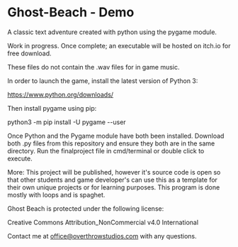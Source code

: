 # Ghost-Beach - Demo
A classic text adventure created with python using the pygame module.

Work in progress.
Once complete; an executable will be hosted on itch.io for free download.

These files do not contain the .wav files for in game music.

In order to launch the game, install the latest version of Python 3:

https://www.python.org/downloads/

Then install pygame using pip:

python3 -m pip install -U pygame --user

Once Python and the Pygame module have both been installed. 
Download both .py files from this repository and ensure they both are in the same directory.
Run the finalproject file in cmd/terminal or double click to execute.

More:
This project will be published, however it's source code is open 
so that other students and game developer's can use this as a template for their own unique projects or for learning purposes.
This program is done mostly with loops and is spaghet.


Ghost Beach is protected under the following license:

Creative Commons Attribution_NonCommercial v4.0 International


Contact me at office@overthrowstudios.com with any questions. 
